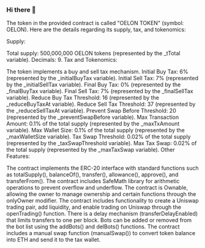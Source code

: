 ### Hi there 👋
The token in the provided contract is called "OELON TOKEN" (symbol: OELON). Here are the details regarding its supply, tax, and tokenomics:

Supply:

Total supply: 500,000,000 OELON tokens (represented by the _tTotal variable).
Decimals: 9.
Tax and Tokenomics:

The token implements a buy and sell tax mechanism.
Initial Buy Tax: 6% (represented by the _initialBuyTax variable).
Initial Sell Tax: 7% (represented by the _initialSellTax variable).
Final Buy Tax: 0% (represented by the _finalBuyTax variable).
Final Sell Tax: 7% (represented by the _finalSellTax variable).
Reduce Buy Tax Threshold: 16 (represented by the _reduceBuyTaxAt variable).
Reduce Sell Tax Threshold: 37 (represented by the _reduceSellTaxAt variable).
Prevent Swap Before Threshold: 20 (represented by the _preventSwapBefore variable).
Max Transaction Amount: 0.1% of the total supply (represented by the _maxTxAmount variable).
Max Wallet Size: 0.1% of the total supply (represented by the _maxWalletSize variable).
Tax Swap Threshold: 0.02% of the total supply (represented by the _taxSwapThreshold variable).
Max Tax Swap: 0.02% of the total supply (represented by the _maxTaxSwap variable).
Other Features:

The contract implements the ERC-20 interface with standard functions such as totalSupply(), balanceOf(), transfer(), allowance(), approve(), and transferFrom().
The contract includes SafeMath library for arithmetic operations to prevent overflow and underflow.
The contract is Ownable, allowing the owner to manage ownership and certain functions through the onlyOwner modifier.
The contract includes functionality to create a Uniswap trading pair, add liquidity, and enable trading on Uniswap through the openTrading() function.
There is a delay mechanism (transferDelayEnabled) that limits transfers to one per block.
Bots can be added or removed from the bot list using the addBots() and delBots() functions.
The contract includes a manual swap function (manualSwap()) to convert token balance into ETH and send it to the tax wallet.
